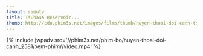 ```yaml
---
layout: sieutv
title: Tsubasa Reservoir...
thumb: http://cdn.phim3s.net/images/films/thumb/huyen-thoai-doi-canh-tsubasa-reservoir-chronicle-2006.jpg
---
```

{% include jwpadv src='//phim3s.net/phim-bo/huyen-thoai-doi-canh_2581/xem-phim//video.mp4' %}